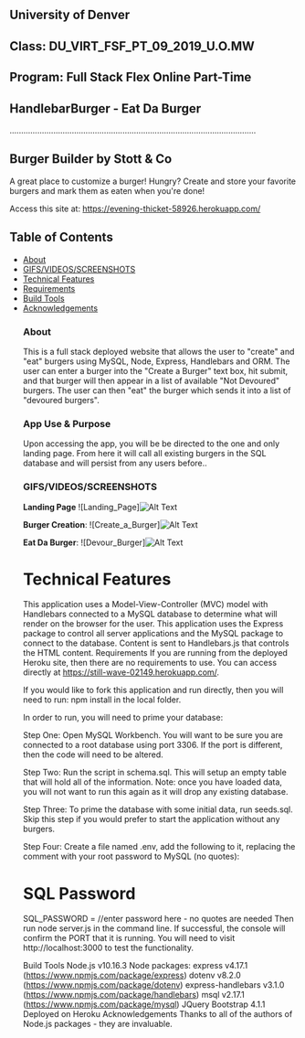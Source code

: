 ## University of Denver 
## Class: DU_VIRT_FSF_PT_09_2019_U.O.MW
## Program: Full Stack Flex Online Part-Time
## HandlebarBurger - Eat Da Burger
...........................................................................................................

## Burger Builder by Stott & Co

A great place to customize a burger!  Hungry? Create and store your favorite burgers and mark them as eaten when you're done! 

Access this site at: https://evening-thicket-58926.herokuapp.com/

## Table of Contents
<ul>
<li><a href="#about">About</a></li>
<li><a href="#functionality">GIFS/VIDEOS/SCREENSHOTS</a></li>
<li><a href="#technical-features">Technical Features</a></li>
<li><a href="#requirements">Requirements</a></li>
<li><a href="#build-tools">Build Tools</a></li>
<li><a href="#acknowledgements">Acknowledgements</a></li>

### About
This is a full stack deployed website that allows the user to "create" and "eat" burgers using MySQL, Node, Express, Handlebars and ORM. The user can enter a burger into the "Create a Burger" text box, hit submit, and that burger will then appear in a list of available "Not Devoured" burgers. The user can then "eat" the burger which sends it into a list of "devoured burgers".

### App Use & Purpose
Upon accessing the app, you will be be directed to the one and only landing page. From here it will call all existing burgers in the SQL database and will persist from any users before..

### GIFS/VIDEOS/SCREENSHOTS

**Landing Page** 
![Landing_Page]![Alt Text]()

**Burger Creation**:
![Create_a_Burger]![Alt Text]()

**Eat Da Burger**:
![Devour_Burger]![Alt Text]()

# Technical Features
This application uses a Model-View-Controller (MVC) model with Handlebars connected to a MySQL database to determine what will render on the browser for the user.
This application uses the Express package to control all server applications and the MySQL package to connect to the database.
Content is sent to Handlebars.js that controls the HTML content.
Requirements
If you are running from the deployed Heroku site, then there are no requirements to use. You can access directly at https://still-wave-02149.herokuapp.com/.

If you would like to fork this application and run directly, then you will need to run: npm install in the local folder.

In order to run, you will need to prime your database:

Step One: Open MySQL Workbench. You will want to be sure you are connected to a root database using port 3306. If the port is different, then the code will need to be altered.

Step Two: Run the script in schema.sql. This will setup an empty table that will hold all of the information. Note: once you have loaded data, you will not want to run this again as it will drop any existing database.

Step Three: To prime the database with some initial data, run seeds.sql. Skip this step if you would prefer to start the application without any burgers.

Step Four: Create a file named .env, add the following to it, replacing the comment with your root password to MySQL (no quotes):

# SQL Password

SQL_PASSWORD = //enter password here - no quotes are needed
Then run node server.js in the command line. If successful, the console will confirm the PORT that it is running. You will need to visit http://localhost:3000 to test the functionality.

Build Tools
Node.js v10.16.3
Node packages:
express v4.17.1 (https://www.npmjs.com/package/express)
dotenv v8.2.0 (https://www.npmjs.com/package/dotenv)
express-handlebars v3.1.0 (https://www.npmjs.com/package/handlebars)
msql v2.17.1 (https://www.npmjs.com/package/mysql)
JQuery
Bootstrap 4.1.1
Deployed on Heroku
Acknowledgements
Thanks to all of the authors of Node.js packages - they are invaluable.